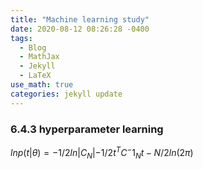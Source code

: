 ```yaml
---
title: "Machine learning study"
date: 2020-08-12 08:26:28 -0400
tags:
  - Blog
  - MathJax
  - Jekyll
  - LaTeX
use_math: true
categories: jekyll update
---
```


### 6.4.3 hyperparameter learning

$lnp(t|\theta) = -1/2ln|C_N| - 1/2t^TC^-1_Nt - N/2ln(2\pi)$

